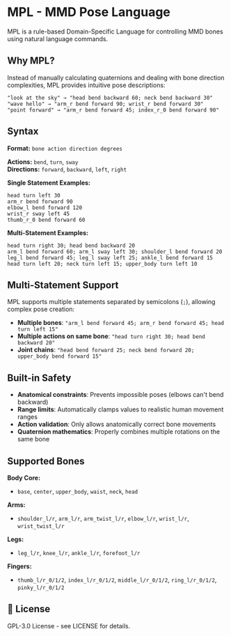 # MPL - MMD Pose Language

MPL is a rule-based Domain-Specific Language for controlling MMD bones using natural language commands.

## Why MPL?

Instead of manually calculating quaternions and dealing with bone direction complexities, MPL provides intuitive pose descriptions:

```
"look at the sky" → "head bend backward 60; neck bend backward 30"
"wave hello" → "arm_r bend forward 90; wrist_r bend forward 30"
"point forward" → "arm_r bend forward 45; index_r_0 bend forward 90"
```

## Syntax

**Format:** `bone action direction degrees`

**Actions:** `bend`, `turn`, `sway`  
**Directions:** `forward`, `backward`, `left`, `right`

**Single Statement Examples:**

```
head turn left 30
arm_r bend forward 90
elbow_l bend forward 120
wrist_r sway left 45
thumb_r_0 bend forward 60
```

**Multi-Statement Examples:**

```
head turn right 30; head bend backward 20
arm_l bend forward 60; arm_l sway left 30; shoulder_l bend forward 20
leg_l bend forward 45; leg_l sway left 25; ankle_l bend forward 15
head turn left 20; neck turn left 15; upper_body turn left 10
```

## Multi-Statement Support

MPL supports multiple statements separated by semicolons (`;`), allowing complex pose creation:

- **Multiple bones**: `"arm_l bend forward 45; arm_r bend forward 45; head turn left 15"`
- **Multiple actions on same bone**: `"head turn right 30; head bend backward 20"`
- **Joint chains**: `"head bend forward 25; neck bend forward 20; upper_body bend forward 15"`

## Built-in Safety

- **Anatomical constraints**: Prevents impossible poses (elbows can't bend backward)
- **Range limits**: Automatically clamps values to realistic human movement ranges
- **Action validation**: Only allows anatomically correct bone movements
- **Quaternion mathematics**: Properly combines multiple rotations on the same bone

## Supported Bones

**Body Core:**

- `base`, `center`, `upper_body`, `waist`, `neck`, `head`

**Arms:**

- `shoulder_l/r`, `arm_l/r`, `arm_twist_l/r`, `elbow_l/r`, `wrist_l/r`, `wrist_twist_l/r`

**Legs:**

- `leg_l/r`, `knee_l/r`, `ankle_l/r`, `forefoot_l/r`

**Fingers:**

- `thumb_l/r_0/1/2`, `index_l/r_0/1/2`, `middle_l/r_0/1/2`, `ring_l/r_0/1/2`, `pinky_l/r_0/1/2`

## 📄 License

GPL-3.0 License - see LICENSE for details.
